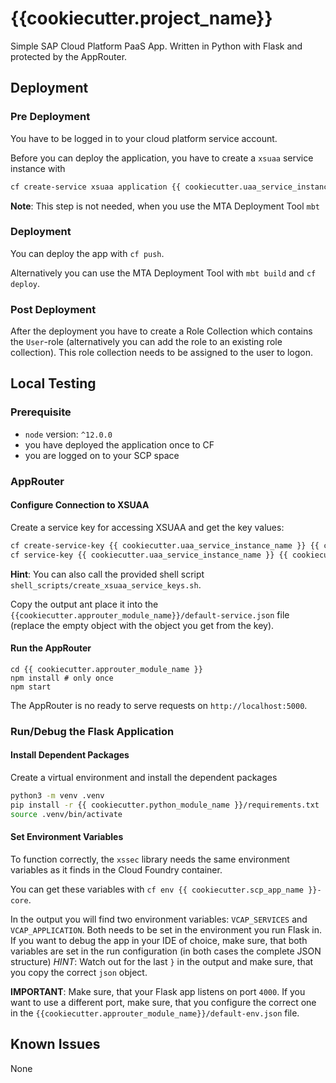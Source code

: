 # {{cookiecutter.project_name}}

Simple SAP Cloud Platform PaaS App. Written in Python with Flask and protected by the AppRouter.

## Deployment
### Pre Deployment
You have to be logged in to your cloud platform service account.

Before you can deploy the application, you have to create a `xsuaa` service instance with
```bash
cf create-service xsuaa application {{ cookiecutter.uaa_service_instance_name }} -c xs-security.json
```

**Note**: This step is not needed, when you use the MTA Deployment Tool `mbt`

### Deployment
You can deploy the app with `cf push`.

Alternatively you can use the MTA Deployment Tool with `mbt build` and `cf deploy`.

### Post Deployment

After the deployment you have to create a Role Collection which contains the `User`-role (alternatively you can add the role to an existing role collection).
This role collection needs to be assigned to the user to logon.

## Local Testing
### Prerequisite
- `node` version: `^12.0.0`
- you have deployed the application once to CF
- you are logged on to your SCP space

### AppRouter
#### Configure Connection to XSUAA
Create a service key for accessing XSUAA and get the key values:
```bash
cf create-service-key {{ cookiecutter.uaa_service_instance_name }} {{ cookiecutter.uaa_service_instance_name }}-key
cf service-key {{ cookiecutter.uaa_service_instance_name }} {{ cookiecutter.uaa_service_instance_name }}-key
```

**Hint**: You can also call the provided shell script `shell_scripts/create_xsuaa_service_keys.sh`.

Copy the output ant place it into the `{{cookiecutter.approuter_module_name}}/default-service.json` file 
(replace the empty object with the object you get from the key).

#### Run the AppRouter

```
cd {{ cookiecutter.approuter_module_name }}
npm install # only once
npm start
```

The AppRouter is no ready to serve requests on `http://localhost:5000`.

### Run/Debug the Flask Application

#### Install Dependent Packages
Create a virtual environment and install the dependent packages
```bash
python3 -m venv .venv
pip install -r {{ cookiecutter.python_module_name }}/requirements.txt
source .venv/bin/activate
```

#### Set Environment Variables
To function correctly, the `xssec` library needs the same environment variables as it finds in the Cloud Foundry container. 

You can get these variables with `cf env {{ cookiecutter.scp_app_name }}-core`.

In the output you will find two environment variables: `VCAP_SERVICES` and `VCAP_APPLICATION`.
Both needs to be set in the environment you run Flask in. If you want to debug the app in your IDE of choice, make sure, that both variables are set in the run configuration (in both cases the complete JSON structure)
_HINT_: Watch out for the last `}` in the output and make sure, that you copy the correct `json` object.

**IMPORTANT**: Make sure, that your Flask app listens on port `4000`. If you want to use a different port, make sure, that you configure the correct one in the `{{cookiecutter.approuter_module_name}}/default-env.json` file.

## Known Issues

None
